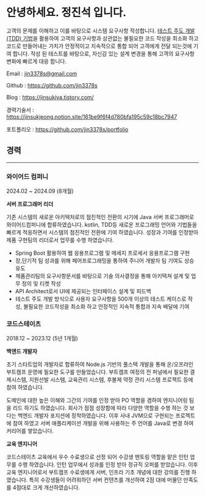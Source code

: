 # 안녕하세요. 정진석 입니다.
고객의 문제를 이해하고 이를 바탕으로 시스템 요구사항 작성합니다.  [테스트 주도 개발(TDD) 기법](https://jinsukiya.tistory.com/3)을 활용하여 고객의 요구사항과 상관없는 불필요한 코드 작성을 최소화 하고 코드로 만들어내는 가치가 안정적이고 지속적으로 통합 되어 고객에게 전달 되는것에 기여 합니다. 작성 된 테스트를 바탕으로, 자신감 있는 설계 변경을 통해 고객의 요구사항 변화에 빠르게 대응 합니다.

Email : jin3378s@gmail.com

Github : https://github.com/jin3378s

Blog : https://jinsukiya.tistory.com/

경력기술서 : https://jinsukjeong.notion.site/161be9f6f4d780bfa195c59c18bc7947

포트폴리오 : https://github.com/jin3378s/portfolio

## 경력

---

### 와이어드 컴퍼니

2024.02 ~ 2024.09 (8개월)

**서버 프로그래머 리더**

기존 시스템의 새로운 아키텍처로의 점진적인 전환의 시기에 Java 서버 프로그래머로 와이어드컴퍼니에 합류하였습니다. kotlin, TDD등 새로운 프로그래밍 언어와 기법들을 빠르게 적응하면서 시스템의 점진적인 전환에 기여 하였습니다. 성장과 기여를 인정받아 제품 구현팀의 리더로서 업무를 수행 하였습니다.

- Spring Boot 활용하여 웹 응용프로그램 및 메세지 프로세서 응용프로그램 구현
- 장,단기적 팀 성과를 위해 페어프로그래밍을 통하여 주니어 개발자 팀 기여도 상승 유도
- 제품관리팀의 요구사항문서를 바탕으로 기술 의사결정을 통해 아키텍쳐 설계 및 업무 정의 및 티켓 작성
- API Architect로서 UI에 제공되는 인터페이스 설계 및 피드백
- 테스트 주도 개발 방식으로 사용자 요구사항을 500개 이상의 테스트 케이스로 작성, 불필요한 코드작성을 최소화 하고 안정적인 지속적 통합과 지속 배달에 기여

### 코드스테이츠

2018.12 ~ 2023.12 (5년 1개월)

**백엔드 개발자**

초기 스타트업의 개발자로 합류하여 Node.js 기반의 풀스택 개발을 통해 온/오프라인 부트캠프 운영에 필요한 도구를 만들었습니다. 부트캠프 여정의 전 퍼널에서 필요한 결제시스템, 지원선발 시스템, 교육관리 시스템, 후불제 약정 관리 시스템 프로젝트 등에 참여 하였습니다. 

도메인에 대한 높은 이해와 그간의 기여를 인정 받아 PO 역할을 겸하여 엔지니어링 팀을 리드 하기도 하였습니다. 회사가 점점 성장함에 따라 다양한 역할을 수행 하는 것 보다는 백엔드 개발자 포지션에 정착하였습니다. 이후 사내 JVM으로 구현되는 프로젝트에 참여 하였고 서버 애플리케이션 개발을 위해 사용하는 주 언어를 Java로 변경 하여 커리어를 쌓았습니다.

**교육 엔지니어**

코드스테이츠 교육에서 우수 수료생으로 선정 되어 수강생 멘토링 역할을 맡은 인턴 업무를 수행 하였습니다. 인턴 업무에서 성과를 인정 받아 정규직 오퍼를 받았습니다. 이후 교육 엔지니어로서 부트캠프 수료생에게 서버, 인프라 기초 개념에 대한 강의를 진행 하였습니다. 특히 수강생들이 어려워하던 서버 컨텐츠를 개선하여 2점 대에 머물던 만족도를 4점대로 크게 개선하였습니다.
